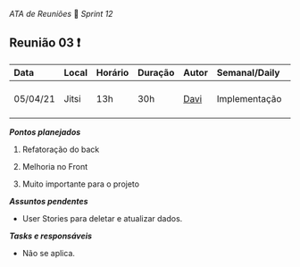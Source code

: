  *ATA de Reuniões* 📝 *Sprint 12* 

## Reunião 03 ❗

| Data  | Local | Horário | Duração  | Autor | Semanal/Daily | Participantes |
| :- | :- | :- | :- | :- | :- | :- |
| 05/04/21 | Jitsi |13h | 30h | [Davi](https://github.com/DaviMatheus)| Implementação | Nilvan, Abraao, Davi e Leo |

***Pontos planejados***  

1.  Refatoração do back

2. Melhoria no Front

3. Muito importante para o projeto




***Assuntos pendentes***
* User Stories para deletar e atualizar dados.

***Tasks e responsáveis***
- Não se aplica.